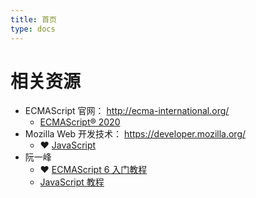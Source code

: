 ```yaml
---
title: 首页
type: docs
---
```




# 相关资源

- ECMAScript 官网： http://ecma-international.org/
  - [ECMAScript® 2020](https://tc39.es/ecma262/)
- Mozilla Web 开发技术： https://developer.mozilla.org/
  - ❤ [JavaScript](https://developer.mozilla.org/zh-CN/docs/Web/JavaScript)
- 阮一峰
  - ❤ [ECMAScript 6 入门教程](http://es6.ruanyifeng.com/)
  - [JavaScript 教程](https://wangdoc.com/javascript/index.html)